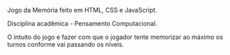 Jogo da Memória feito em HTML, CSS e JavaScript.

Disciplina acadêmica - Pensamento Computacional.

O intuito do jogo e fazer com que o jogador tente memorizar ao máximo os turnos conforme vai passando os níveis.